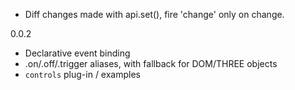 * Diff changes made with api.set(), fire 'change' only on change.

0.0.2

* Declarative event binding
* .on/.off/.trigger aliases, with fallback for DOM/THREE objects
* `controls` plug-in / examples
